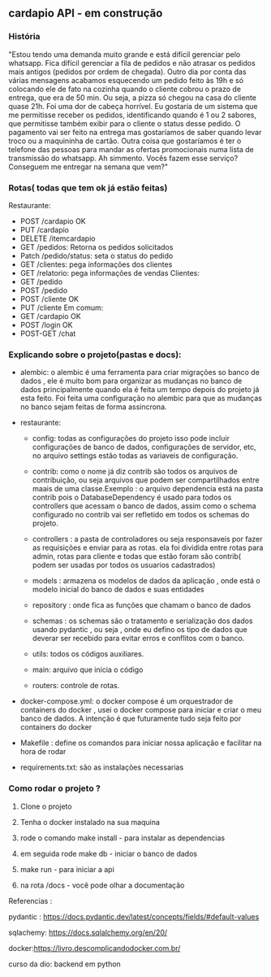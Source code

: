 ## cardapio API - em construção

### História

"Estou tendo uma demanda muito grande e está difícil gerenciar pelo whatsapp. Fica difícil gerenciar a fila de pedidos e não atrasar os pedidos mais antigos (pedidos por ordem de chegada). Outro dia por conta das várias mensagens acabamos esquecendo um pedido feito às 19h e só colocando ele de fato na cozinha quando o cliente cobrou o prazo de entrega, que era de 50 min. Ou seja, a pizza só chegou na casa do cliente quase 21h. Foi uma dor de cabeça horrível. Eu gostaria de um sistema que me permitisse receber os pedidos, identificando quando é 1 ou 2 sabores, que permitisse também exibir para o cliente o status desse pedido. O pagamento vai ser feito na entrega mas gostaríamos de saber quando levar troco ou a maquininha de cartão. Outra coisa que gostaríamos é ter o telefone das pessoas para mandar as ofertas promocionais numa lista de transmissão do whatsapp. Ah simmento. Vocês fazem esse serviço? Conseguem me entregar na semana que vem?"

### Rotas( todas que tem ok já estão feitas)


Restaurante:
- POST /cardapio OK
- PUT /cardapio
- DELETE /itemcardapio
- GET /pedidos: Retorna os pedidos solicitados
- Patch /pedido/status: seta o status do pedido
- GET /clientes: pega informações dos clientes
- GET /relatorio: pega informações de vendas
Clientes:
- GET /pedido
- POST /pedido
- POST /cliente OK
- PUT /cliente
Em comum:
- GET /cardapio OK
- POST /login OK
- POST-GET /chat


### Explicando sobre o projeto(pastas e docs):

- alembic: o alembic é uma ferramenta para criar migrações so banco de dados , ele é muito bom para organizar as mudanças no banco de dados principalmente quando ela é feita um tempo depois do projeto já esta feito. Foi feita uma configuração no alembic para que as mudanças no banco sejam feitas de forma assincrona.

- restaurante:

    - config: todas as configurações do projeto isso pode incluir configurações de banco de dados, configurações de servidor, etc, no arquivo settings estão todas as variaveis de configuração.

    - contrib: como o nome já diz contrib são todos os arquivos de contribuição, ou seja arquivos que podem ser compartilhados entre maais de uma classe.Exemplo : o arquivo dependencia está na pasta contrib pois o DatabaseDependency é usado para todos os controllers que acessam o banco de dados, assim como o schema configurado no contrib vai ser refletido em todos os schemas do projeto.

    - controllers : a pasta de controladores ou seja responsaveis por fazer as requisições e enviar para as rotas. ela foi dividida entre rotas para admin, rotas para cliente e todas que estão foram são contrib( podem ser usadas por todos os usuarios cadastrados)

    - models : armazena os modelos de dados da aplicação , onde está o modelo inicial do banco de dados e suas entidades

    - repository : onde fica as funções que chamam o banco de dados 

    - schemas : os schemas são o tratamento e serialização dos dados usando pydantic , ou seja , onde eu defino os tipo de dados que deverar ser recebido para evitar erros e conflitos com o banco.

    - utils:  todos os códigos auxiliares.

    - main: arquivo que inicia o código

    - routers: controle de rotas.



- docker-compose.yml: o docker compose é um orquestrador de containers do docker , usei o docker compose para iniciar e criar o meu banco de dados. A intenção é que futuramente tudo seja feito por containers do docker

- Makefile : define os comandos para iniciar nossa aplicação e facilitar na hora de rodar

- requirements.txt: são as instalações necessarias 



### Como rodar o projeto ?

1. Clone o projeto 

2. Tenha o docker instalado na sua maquina

3. rode o comando make install - para instalar as dependencias

4. em seguida rode make db - iniciar o banco de dados

5. make run - para iniciar a api

6. na rota /docs - você pode olhar a documentação



Referencias :

pydantic : https://docs.pydantic.dev/latest/concepts/fields/#default-values

sqlachemy: https://docs.sqlalchemy.org/en/20/

docker:https://livro.descomplicandodocker.com.br/

curso da dio: backend em python